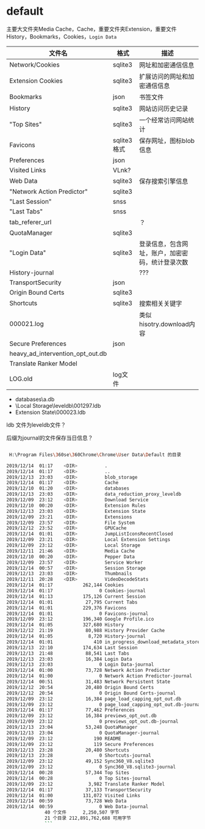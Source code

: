 # default

主要大文件夹Media Cache，Cache，重要文件夹Extension，重要文件History，Bookmarks，Cookies，`Login Data`


|文件名|格式|描述|
|--|--|--|
|Network/Cookies		|sqlite3| 网址和加密通信信息|
|Extension Cookies|sqlite3|扩展访问的网址和加密通信信息|
|Bookmarks	|json| 书签文件|
|History 	|sqlite3|网站访问历史记录|
|"Top Sites" 	|sqlite3         |一个经常访问网站统计|
|Favicons |sqlite3格式|保存网址，图标blob信息|
|Preferences |json||
|Visited Links|VLnk?||
|Web Data	|sqlite3|保存搜索引擎信息|
|"Network Action Predictor" |sqlite3||
|"Last Session"	|snss||
|"Last Tabs"	|snss||
|tab_referer_url ||？|
|QuotaManager	|sqlite3||
|"Login Data"	|sqlite3 |登录信息，包含网址，账户，加密密码，统计登录次数|
|History-journal	||???|
|TransportSecurity	|json||
|Origin Bound Certs	|sqlite3||
|Shortcuts	|sqlite3| 搜索相关关键字|
|000021.log||类似hisotry.download内容|
|Secure Preferences	|json||
|heavy_ad_intervention_opt_out.db|||
|Translate Ranker Model|||
|LOG.old |log文件||


- databases\a.db
- \Local Storage\leveldb\001297.ldb
- Extension State\000023.ldb

ldb 文件为leveldb文件？

后缀为journal的文件保存当日信息？

``` bash

 H:\Program Files\360se\360Chrome\Chrome\User Data\Default 的目录

2019/12/14  01:17    <DIR>          .
2019/12/14  01:17    <DIR>          ..
2019/12/13  23:03    <DIR>          blob_storage
2019/12/14  01:17    <DIR>          Cache
2019/12/10  01:20    <DIR>          databases
2019/12/13  23:03    <DIR>          data_reduction_proxy_leveldb
2019/12/09  23:12    <DIR>          Download Service
2019/12/10  00:20    <DIR>          Extension Rules
2019/12/13  23:03    <DIR>          Extension State
2019/12/09  23:21    <DIR>          Extensions
2019/12/09  23:57    <DIR>          File System
2019/12/12  23:52    <DIR>          GPUCache
2019/12/14  01:01    <DIR>          JumpListIconsRecentClosed
2019/12/09  23:21    <DIR>          Local Extension Settings
2019/12/09  23:12    <DIR>          Local Storage
2019/12/11  21:46    <DIR>          Media Cache
2019/12/10  00:20    <DIR>          Pepper Data
2019/12/09  23:57    <DIR>          Service Worker
2019/12/14  00:57    <DIR>          Session Storage
2019/12/13  23:03    <DIR>          Thumbnails
2019/12/11  20:28    <DIR>          VideoDecodeStats
2019/12/14  01:17           262,144 Cookies
2019/12/14  01:17                 0 Cookies-journal
2019/12/14  01:13           175,126 Current Session
2019/12/14  01:01            27,795 Current Tabs
2019/12/14  01:01           229,376 Favicons
2019/12/14  01:01                 0 Favicons-journal
2019/12/09  23:12           196,340 Google Profile.ico
2019/12/14  01:05           327,680 History
2019/12/12  21:19            80,988 History Provider Cache
2019/12/14  01:05             8,720 History-journal
2019/12/14  01:01               410 in_progress_download_metadata_store
2019/12/13  22:10           174,634 Last Session
2019/12/13  21:48            88,541 Last Tabs
2019/12/13  23:03            16,384 Login Data
2019/12/13  23:03                 0 Login Data-journal
2019/12/14  01:00            73,728 Network Action Predictor
2019/12/14  01:00                 0 Network Action Predictor-journal
2019/12/14  00:51            31,483 Network Persistent State
2019/12/12  20:54            20,480 Origin Bound Certs
2019/12/12  20:54                 0 Origin Bound Certs-journal
2019/12/09  23:12            16,384 page_load_capping_opt_out.db
2019/12/09  23:12                 0 page_load_capping_opt_out.db-journal
2019/12/14  01:17            77,462 Preferences
2019/12/09  23:12            16,384 previews_opt_out.db
2019/12/09  23:12                 0 previews_opt_out.db-journal
2019/12/13  23:04            53,248 QuotaManager
2019/12/13  23:04                 0 QuotaManager-journal
2019/12/09  23:12               190 README
2019/12/09  23:12               119 Secure Preferences
2019/12/13  23:28            20,480 Shortcuts
2019/12/13  23:28                 0 Shortcuts-journal
2019/12/09  23:12            49,152 Sync360_V8.sqlite3
2019/12/09  23:12                 0 Sync360_V8.sqlite3-journal
2019/12/14  00:28            57,344 Top Sites
2019/12/14  00:28                 0 Top Sites-journal
2019/12/09  23:12             3,982 Translate Ranker Model
2019/12/14  01:17            37,133 TransportSecurity
2019/12/14  01:00           131,072 Visited Links
2019/12/14  00:59            73,728 Web Data
2019/12/14  00:59                 0 Web Data-journal
              40 个文件      2,250,507 字节
              21 个目录 212,891,762,688 可用字节
              ```